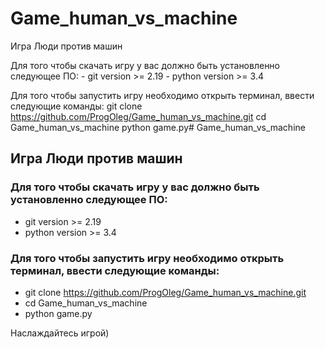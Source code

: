 # Game_human_vs_machine
Игра Люди против машин

Для того чтобы скачать игру у вас должно быть установленно следующее ПО:
	- git version >= 2.19
	- python version >= 3.4

Для того чтобы запустить игру необходимо открыть терминал, ввести следующие команды:
	git clone https://github.com/ProgOleg/Game_human_vs_machine.git
	cd Game_human_vs_machine
	python game.py# Game_human_vs_machine
## Игра Люди против машин

### Для того чтобы скачать игру у вас должно быть установленно следующее ПО:
  + git version >= 2.19
  + python version >= 3.4

### Для того чтобы запустить игру необходимо открыть терминал, ввести следующие команды:
  + git clone https://github.com/ProgOleg/Game_human_vs_machine.git
  + cd Game_human_vs_machine
  + python game.py

Наслаждайтесь игрой)
